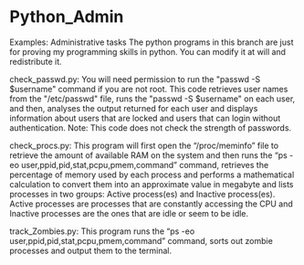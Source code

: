 # Python_Admin
Examples: Administrative tasks
The python programs in this branch are just for proving my programming skills in python.
You can modify it at will and redistribute it.

check_passwd.py:
You will need permission to run the "passwd -S $username" command if you are not root. This code retrieves user names
from the "/etc/passwd" file, runs the "passwd -S $username" on each user, and then, analyses the output returned for each
user and displays information about users that are locked and users that can login without authentication.
Note: This code does not check the strength of passwords.


check_procs.py:
This program will first open the “/proc/meminfo” file to retrieve the amount of available RAM on the system and then runs
the “ps -eo user,ppid,pid,stat,pcpu,pmem,command” command, retrieves the percentage of memory used by each process and
performs a mathematical calculation to convert them into an approximate value in megabyte and lists processes in two 
groups: Active process(es) and Inactive process(es). Active processes are processes that are constantly accessing 
the CPU and Inactive processes are the ones that are idle or seem to be idle.

track_Zombies.py:
This program runs the “ps -eo user,ppid,pid,stat,pcpu,pmem,command” command, sorts out zombie processes and output them to
the terminal.
